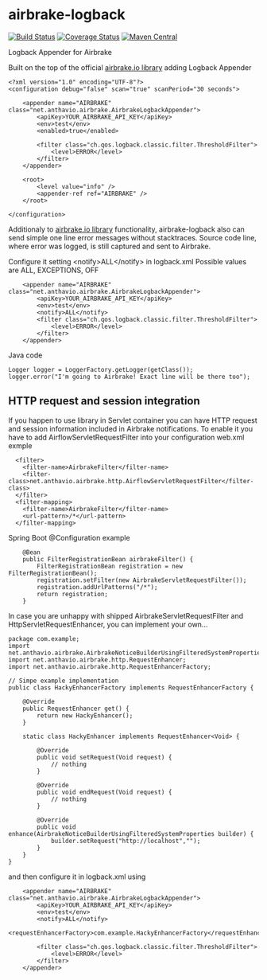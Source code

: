 airbrake-logback
================
[![Build Status](https://vanek.ci.cloudbees.com/buildStatus/icon?job=airbrake-logback-snapshot)](https://vanek.ci.cloudbees.com/job/airbrake-logback-snapshot/)
[![Coverage Status](https://coveralls.io/repos/anthavio/airbrake-logback/badge.png)](https://coveralls.io/r/anthavio/airbrake-logback)
[![Maven Central](https://maven-badges.herokuapp.com/maven-central/net.anthavio/airbrake-logback/badge.svg)](https://maven-badges.herokuapp.com/maven-central/net.anthavio/airbrake-logback)


Logback Appender for Airbrake

Built on the top of the official [airbrake.io library](https://github.com/airbrake/airbrake-java) adding Logback Appender

```
<?xml version="1.0" encoding="UTF-8"?>
<configuration debug="false" scan="true" scanPeriod="30 seconds">

	<appender name="AIRBRAKE" class="net.anthavio.airbrake.AirbrakeLogbackAppender">
		<apiKey>YOUR_AIRBRAKE_API_KEY</apiKey>
		<env>test</env>
		<enabled>true</enabled>

		<filter class="ch.qos.logback.classic.filter.ThresholdFilter">
			<level>ERROR</level>
		</filter>
	</appender>

	<root>
		<level value="info" />
		<appender-ref ref="AIRBRAKE" />
	</root>
	
</configuration>
```

Additionaly to [airbrake.io library](https://github.com/airbrake/airbrake-java) functionality, airbrake-logback also can send simple one line error messages without stacktraces. Source code line, where error was logged, is still captured and sent to Airbrake.

Configure it setting &lt;notify&gt;ALL&lt;/notify&gt; in logback.xml Possible values are ALL, EXCEPTIONS, OFF
```
	<appender name="AIRBRAKE" class="net.anthavio.airbrake.AirbrakeLogbackAppender">
		<apiKey>YOUR_AIRBRAKE_API_KEY</apiKey>
		<env>test</env>
		<notify>ALL</notify>
		<filter class="ch.qos.logback.classic.filter.ThresholdFilter">
			<level>ERROR</level>
		</filter>
	</appender>
```
Java code
```
Logger logger = LoggerFactory.getLogger(getClass());
logger.error("I'm going to Airbrake! Exact line will be there too");
```

HTTP request and session integration
------------------------------------
If you happen to use library in Servlet container you can have HTTP request and session information included in Airbrake notifications. To enable it you have to add AirflowServletRequestFilter into your configuration
web.xml exmple
```
  <filter> 
    <filter-name>AirbrakeFilter</filter-name>
    <filter-class>net.anthavio.airbrake.http.AirflowServletRequestFilter</filter-class> 
  </filter> 
  <filter-mapping> 
    <filter-name>AirbrakeFilter</filter-name>
    <url-pattern>/*</url-pattern> 
  </filter-mapping> 
```
Spring Boot @Configuration example
```
	@Bean
	public FilterRegistrationBean airbrakeFilter() {
		FilterRegistrationBean registration = new FilterRegistrationBean();
		registration.setFilter(new AirbrakeServletRequestFilter());
		registration.addUrlPatterns("/*");
		return registration;
	}
```
In case you are unhappy with shipped AirbrakeServletRequestFilter and HttpServletRequestEnhancer, you can implement your own...
```
package com.example;
import net.anthavio.airbrake.AirbrakeNoticeBuilderUsingFilteredSystemProperties;
import net.anthavio.airbrake.http.RequestEnhancer;
import net.anthavio.airbrake.http.RequestEnhancerFactory;

// Simpe example implementation
public class HackyEnhancerFactory implements RequestEnhancerFactory {

    @Override
    public RequestEnhancer get() {
        return new HackyEnhancer();
    }

    static class HackyEnhancer implements RequestEnhancer<Void> {

        @Override
        public void setRequest(Void request) {
            // nothing
        }

        @Override
        public void endRequest(Void request) {
            // nothing
        }

        @Override
        public void enhance(AirbrakeNoticeBuilderUsingFilteredSystemProperties builder) {
            builder.setRequest("http://localhost","");
        }
    }
}
```
and then configure it in logback.xml using 
```
	<appender name="AIRBRAKE" class="net.anthavio.airbrake.AirbrakeLogbackAppender">
		<apiKey>YOUR_AIRBRAKE_API_KEY</apiKey>
		<env>test</env>
		<notify>ALL</notify>
		<requestEnhancerFactory>com.example.HackyEnhancerFactory</requestEnhancerFactory>
		
		<filter class="ch.qos.logback.classic.filter.ThresholdFilter">
			<level>ERROR</level>
		</filter>
	</appender>
```
